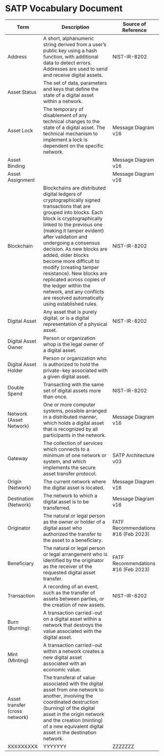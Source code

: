 # SATP Vocabulary Document

| Term | Description | Source of Reference |
| --- | --- | --- |
| Address | A short, alphanumeric string derived from a user’s public key using a hash function, with additional data to detect errors. Addresses are used to send and receive digital assets. | NIST-IR-8202 |
| Asset Status | The set of data, parameters and keys that define the state of a digital asset within a network. | |
| Asset Lock | The temporary of disablement of any technical changes to the state of a digital asset. The technical mechanism to implement a lock is dependent on the specific network. | Message Diagram v16 |
| Asset Binding | | Message Diagram v16|
| Asset Assignment | | Message Diagram v16 |
| Blockchain | Blockchains are distributed digital ledgers of cryptographically signed transactions that are grouped into blocks. Each block is cryptographically linked to the previous one (making it tamper evident) after validation and undergoing a consensus decision. As new blocks are added, older blocks become more difficult to modify (creating tamper resistance). New blocks are replicated across copies of the ledger within the network, and any conflicts are resolved automatically using established rules. | NIST-IR-8202 |
| Digital Asset | Any asset that is purely digital, or is a digital representation of a physical asset. | NIST-IR-8202 |
| Digital Asset Owner | Person or organization whop is the legal owner of a digital asset.| |
| Digital Asset Holder | Person or organization who is authorized to hold the private-key associated with a given digital asset.| |
| Double Spend | Transacting with the same set of digital assets more than once. | NIST-IR-8202 |
| Network (Asset Network) | One or more computer systems, possible arranged in a distributed manner, which holds a digital asset that is recognized by all participants in the network.  | Message Diagram v16 |
| Gateway | The collection of services which connects to a minimum of one network or system, and which implements the secure asset transfer protocol.| SATP Architecture v03 |
| Origin (Network) | The current network where the digital asset is located. | Message Diagram v16 |
| Destination (Network) | The network to which a digital asset is to be transferred. | Message Diagram v16 |
| Originator | The natural or legal person as the owner or holder of a digital asset who authorized the transfer to the asset to a beneficiary. | FATF Recommendations #16 (Feb 2023) |
| Beneficiary  | The natural or legal person or legal arrangement who is identified by the originator as the receiver of the requested digital asset transfer. | FATF Recommendations #16 (Feb 2023) |
| Transaction | A recording of an event, such as the transfer of assets between parties, or the creation of new assets. | NIST-IR-8202 |
| Burn (Burning):  | A transaction carried-out on a digital asset within a network that destroys the value associated with the digital asset. | |
| Mint (Minting) | A transaction carried-out within a network creates a new digital asset associated with an economic value. | |
| Asset transfer (cross network) | The transferal of value associated with the digital asset from one network to another, involving the coordinated destruction (burning) of the digital asset in the origin network and the creation (minting) of a new equivalent digital asset in the destination network. | |
| XXXXXXXXX | YYYYYYY | ZZZZZZZ |
